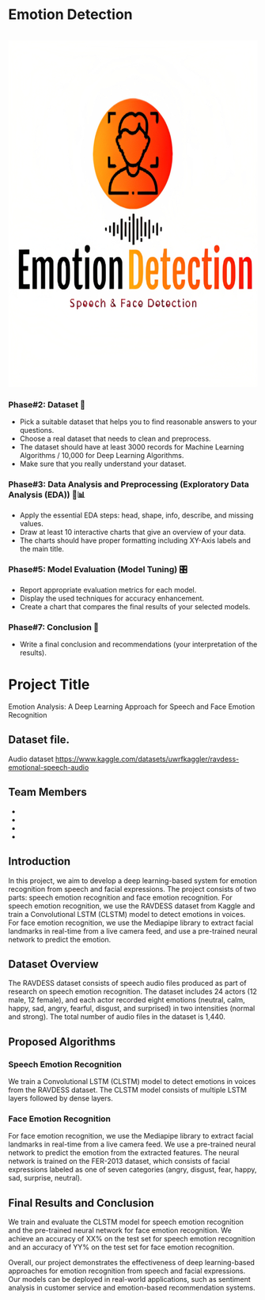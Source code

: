 # Emotion Detection

<p> 
  &nbsp;&nbsp;&nbsp;&nbsp;&nbsp;&nbsp;&nbsp;&nbsp;&nbsp;&nbsp;&nbsp;&nbsp;&nbsp;&nbsp;&nbsp;&nbsp;&nbsp;&nbsp;&nbsp;&nbsp;&nbsp;&nbsp;&nbsp;&nbsp;
<!--   <img src="logo.png" width="700" hieght='700' " /> -->
  <img width="8000" height="700" alt="Screen Shot 1444-06-17 at 9 20 35 AM" src="logo.jpg">

</p>




### Phase#2: Dataset 💽
- Pick a suitable dataset that helps you to find reasonable answers to your questions.
- Choose a real dataset that needs to clean and preprocess.
- The dataset should have at least 3000 records for Machine Learning Algorithms / 10,000 for Deep Learning Algorithms.
- Make sure that you really understand your dataset.

### Phase#3: Data Analysis and Preprocessing (Exploratory Data Analysis (EDA)) 🔎📊
- Apply the essential EDA steps: head, shape, info, describe, and missing values.
- Draw at least 10 interactive charts that give an overview of your data.
- The charts should have proper formatting including XY-Axis labels and the main title.



### Phase#5: Model Evaluation (Model Tuning) 🎛
- Report appropriate evaluation metrics for each model.
- Display the used techniques for accuracy enhancement.
- Create a chart that compares the final results of your selected models.


### Phase#7: Conclusion 🏁
- Write a final conclusion and recommendations (your interpretation of the results).


  
# Project Title
Emotion Analysis: A Deep Learning Approach for Speech and Face Emotion Recognition

## Dataset file.
Audio dataset https://www.kaggle.com/datasets/uwrfkaggler/ravdess-emotional-speech-audio

## Team Members

- [Name]: [Role]
- [Name]: [Role]
- [Name]: [Role]
- [Name]: [Role]    
    
## Introduction
In this project, we aim to develop a deep learning-based system for emotion recognition from speech and facial expressions. The project consists of two parts: speech emotion recognition and face emotion recognition. For speech emotion recognition, we use the RAVDESS dataset from Kaggle and train a Convolutional LSTM (CLSTM) model to detect emotions in voices. For face emotion recognition, we use the Mediapipe library to extract facial landmarks in real-time from a live camera feed, and use a pre-trained neural network to predict the emotion.  

## Dataset Overview
The RAVDESS dataset consists of speech audio files produced as part of research on speech emotion recognition. The dataset includes 24 actors (12 male, 12 female), and each actor recorded eight emotions (neutral, calm, happy, sad, angry, fearful, disgust, and surprised) in two intensities (normal and strong). The total number of audio files in the dataset is 1,440.
## Proposed Algorithms

### Speech Emotion Recognition

We train a Convolutional LSTM (CLSTM) model to detect emotions in voices from the RAVDESS dataset. The CLSTM model consists of multiple LSTM layers followed by dense layers.

### Face Emotion Recognition

For face emotion recognition, we use the Mediapipe library to extract facial landmarks in real-time from a live camera feed. We use a pre-trained neural network to predict the emotion from the extracted features. The neural network is trained on the FER-2013 dataset, which consists of facial expressions labeled as one of seven categories (angry, disgust, fear, happy, sad, surprise, neutral).

## Final Results and Conclusion

We train and evaluate the CLSTM model for speech emotion recognition and the pre-trained neural network for face emotion recognition. We achieve an accuracy of XX% on the test set for speech emotion recognition and an accuracy of YY% on the test set for face emotion recognition. 

Overall, our project demonstrates the effectiveness of deep learning-based approaches for emotion recognition from speech and facial expressions. Our models can be deployed in real-world applications, such as sentiment analysis in customer service and emotion-based recommendation systems.

